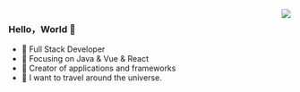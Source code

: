 <img align="right" src="https://github-readme-stats.vercel.app/api?username=coder-xiaoyi&show_icons=true&theme=default&include_all_commits=true" />

### Hello，World 👋

- :beginner: Full Stack Developer
- :blue_book: Focusing on Java & Vue & React
- :hammer: Creator of applications and frameworks
- :rocket: I want to travel around the universe.
